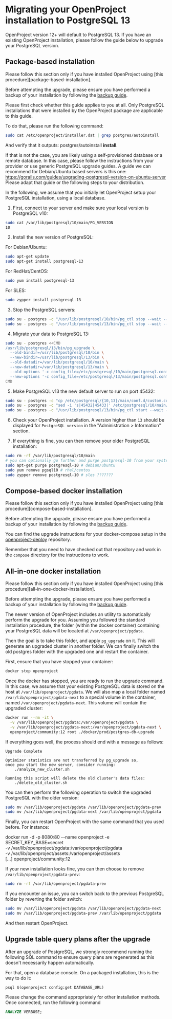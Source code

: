 # Migrating your OpenProject installation to PostgreSQL 13

OpenProject version 12+ will default to PostgreSQL 13. If you have an existing OpenProject installation, please follow the guide below to upgrade your PostgreSQL version.

## Package-based installation

<div class="alert alert-info" role="alert">
Please follow this section only if you have installed OpenProject using [this procedure][package-based-installation].

Before attempting the upgrade, please ensure you have performed a backup of your installation by following the [backup guide](../../operation/backing-up/).
</div>

Please first check whether this guide applies to you at all. Only PostgreSQL installations that were installed by the OpenProject package are applicable to this guide.

To do that, please run the following command:

```bash
sudo cat /etc/openproject/installer.dat | grep postgres/autoinstall
```

And verify that it outputs: postgres/autoinstall **install**.

If that is not the case, you are likely using a self-provisioned database or a remote database. In this case, please follow the instructions from your provider or use generic PostgreSQL upgrade guides. A guide we can recommend for Debian/Ubuntu based servers is this one: https://gorails.com/guides/upgrading-postgresql-version-on-ubuntu-server Please adapt that guide or the following steps to your distribution.

In the following, we assume that you initially let OpenProject setup your PostgreSQL installation, using a local database. 
1. First, connect to your server and make sure your local version is PostgreSQL v10:

```bash
sudo cat /var/lib/postgresql/10/main/PG_VERSION
10
```

2. Install the new version of PostgreSQL:

For Debian/Ubuntu:

```bash
sudo apt-get update
sudo apt-get install postgresql-13
```

For RedHat/CentOS:

```bash
sudo yum install postgresql-13
```

For SLES:

```bash
sudo zypper install postgresql-13
```

3. Stop the PostgreSQL servers:

```bash
sudo su - postgres -c "/usr/lib/postgresql/10/bin/pg_ctl stop --wait --pgdata=/var/lib/postgresql/10/main"
sudo su - postgres -c "/usr/lib/postgresql/13/bin/pg_ctl stop --wait --pgdata=/var/lib/postgresql/13/main"
```

4. Migrate your data to PostgreSQL 13:

```bash
sudo su - postgres <<CMD
/usr/lib/postgresql/13/bin/pg_upgrade \
  --old-bindir=/usr/lib/postgresql/10/bin \
  --new-bindir=/usr/lib/postgresql/13/bin \
  --old-datadir=/var/lib/postgresql/10/main \
  --new-datadir=/var/lib/postgresql/13/main \
  --old-options '-c config_file=/etc/postgresql/10/main/postgresql.conf' \
  --new-options '-c config_file=/etc/postgresql/13/main/postgresql.conf'
CMD
```

5. Make PostgreSQL v13 the new default server to run on port 45432:

```bash
sudo su - postgres -c "cp /etc/postgresql/{10,13}/main/conf.d/custom.conf"
sudo su - postgres -c "sed -i 's|45432|45433|' /etc/postgresql/10/main/conf.d/custom.conf"
sudo su - postgres -c "/usr/lib/postgresql/13/bin/pg_ctl start --wait --pgdata=/var/lib/postgresql/13/main -o '-c config_file=/etc/postgresql/13/main/postgresql.conf'"
```

6. Check your OpenProject installation. A version higher than `13` should be displayed for `PostgreSQL version` in the "Administration > Information" section.

7. If everything is fine, you can then remove your older PostgreSQL installation:

```bash
sudo rm -rf /var/lib/postgresql/10/main
# you can optionally go further and purge postgresql-10 from your system if you wish
sudo apt-get purge postgresql-10 # debian/ubuntu
sudo yum remove pgsql10 # rhel/centos
sudo zypper remove postgresql-10 # sles ???????
```

[pg_upgrade]: https://www.postgresql.org/docs/10/pgupgrade.html

[package-based-installation]: ../../installation/packaged/

## Compose-based docker installation

<div class="alert alert-info" role="alert">
Please follow this section only if you have installed OpenProject using [this procedure][compose-based-installation].

Before attempting the upgrade, please ensure you have performed a backup of your installation by following the [backup guide](../../operation/backing-up/).
</div>

You can find the upgrade instructions for your docker-compose setup in the [openproject-deploy](https://github.com/opf/openproject-deploy/blob/stable/12/compose/control/README.md#upgrade) repository.

Remember that you need to have checked out that repository and work in the `compose` directory for the instructions to work.

[compose-based-installation]: ../../installation/docker/#one-container-per-process-recommended

## All-in-one docker installation

<div class="alert alert-info" role="alert">
Please follow this section only if you have installed OpenProject using [this procedure][all-in-one-docker-installation].

Before attempting the upgrade, please ensure you have performed a backup of your installation by following the [backup guide](../../operation/backing-up/).
</div>

The newer version of OpenProject includes an utility to automatically perform the upgrade for you. Assuming you followed the standard installation procedure, the folder (within the docker container) containing your PostgreSQL data will be located at `/var/openproject/pgdata`.

Then the goal is to take this folder, and apply `pg_upgrade` on it. This will generate an upgraded cluster in another folder. We can finally switch the old postgres folder with the upgraded one and restart the container.

First, ensure that you have stopped your container:

```bash
docker stop openproject
```

Once the docker has stopped, you are ready to run the upgrade command. In this case, we assume that your existing PostgreSQL data is stored on the host at `/var/lib/openproject/pgdata`. We will also map a local folder named `/var/lib/openproject/pgdata-next` to a special volume in the container, named `/var/openproject/pgdata-next`. This volume will contain the upgraded cluster:

```bash
docker run --rm -it \
  -v /var/lib/openproject/pgdata:/var/openproject/pgdata \
  -v /var/lib/openproject/pgdata-next:/var/openproject/pgdata-next \
  openproject/community:12 root ./docker/prod/postgres-db-upgrade
```

If everything goes well, the process should end with a message as follows:

```
Upgrade Complete                                              
----------------                                              
Optimizer statistics are not transferred by pg_upgrade so,                  
once you start the new server, consider running:
    ./analyze_new_cluster.sh                                
                                         
Running this script will delete the old cluster's data files:
    ./delete_old_cluster.sh            
```

You can then perform the following operation to switch the upgraded PostgreSQL with the older version:

```bash
sudo mv /var/lib/openproject/pgdata /var/lib/openproject/pgdata-prev
sudo mv /var/lib/openproject/pgdata-next /var/lib/openproject/pgdata
```

Finally, you can restart OpenProject with the same command that you used before. For instance:

docker run -d -p 8080:80 --name openproject -e SECRET_KEY_BASE=secret \
  -v /var/lib/openproject/pgdata:/var/openproject/pgdata \
  -v /var/lib/openproject/assets:/var/openproject/assets \
  [...]
  openproject/community:12

If your new installation looks fine, you can then choose to remove `/var/lib/openproject/pgdata-prev`:

```bash
sudo rm -rf /var/lib/openproject/pgdata-prev
```

If you encounter an issue, you can switch back to the previous PostgreSQL folder by reverting the folder switch:

```bash
sudo mv /var/lib/openproject/pgdata /var/lib/openproject/pgdata-next
sudo mv /var/lib/openproject/pgdata-prev /var/lib/openproject/pgdata
```

And then restart OpenProject.

## Upgrade table query plans after the upgrade

After an upgrade of PostgreSQL, we strongly recommend running the following SQL command to ensure query plans are regenerated as this doesn't necessarily happen automatically.

For that, open a database console. On a packaged installation, this is the way to do it:

```
psql $(openproject config:get DATABASE_URL)
```

Please change the command appropriately for other installation methods. Once connected, run the following command

```sql
ANALYZE VERBOSE;
```


[all-in-one-docker-installation]: ../../installation/docker/#all-in-one-container

[backup-guide]: ../../operation/backing-up/
